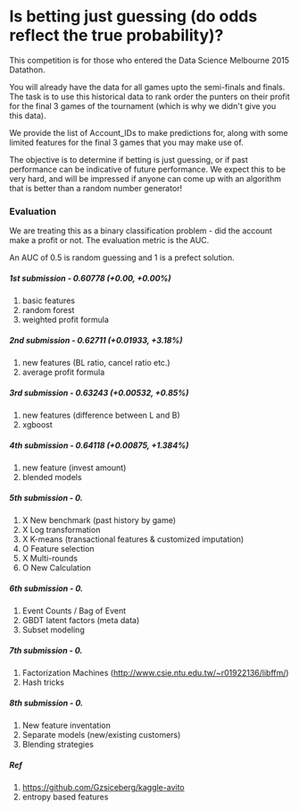 # Is betting just guessing (do odds reflect the true probability)?

This competition is for those who entered the Data Science Melbourne 2015 Datathon.

You will already have the data for all games upto the semi-finals and finals. The task is to use this historical data to rank order the punters on their profit for the final 3 games of the tournament (which is why we didn't give you this data).

We provide the list of Account_IDs to make predictions for, along with some limited features for the final 3 games that you may make use of.

The objective is to determine if betting is just guessing, or if past performance can be indicative of future performance. We expect this to be very hard, and will be impressed if anyone can come up with an algorithm that is better than a random number generator! 

### Evaluation

We are treating this as a binary classification problem - did the account make a profit or not. The evaluation metric is the AUC.

An AUC of 0.5 is random guessing and 1 is a prefect solution.

##### 1st submission - 0.60778 (+0.00, +0.00%)
1. basic features
2. random forest
3. weighted profit formula

##### 2nd submission - 0.62711 (+0.01933, +3.18%)
1. new features (BL ratio, cancel ratio etc.)
2. average profit formula

##### 3rd submission - 0.63243 (+0.00532, +0.85%)
1. new features (difference between L and B)
2. xgboost

##### 4th submission - 0.64118 (+0.00875, +1.384%)
1. new feature (invest amount)
2. blended models

##### 5th submission - 0.
1. X New benchmark (past history by game) 
2. X Log transformation
3. X K-means (transactional features & customized imputation)
4. O Feature selection
5. X Multi-rounds
6. O New Calculation

##### 6th submission - 0.
1. Event Counts / Bag of Event
2. GBDT latent factors (meta data)
3. Subset modeling

##### 7th submission - 0.
1. Factorization Machines (http://www.csie.ntu.edu.tw/~r01922136/libffm/)
2. Hash tricks

##### 8th submission - 0.
1. New feature inventation
2. Separate models (new/existing customers)
3. Blending strategies

##### Ref
1. https://github.com/Gzsiceberg/kaggle-avito
2. entropy based features
